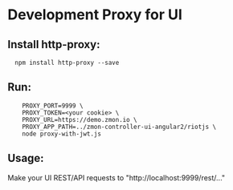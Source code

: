 Development Proxy for UI
========================

Install http-proxy:
-------------------

```
  npm install http-proxy --save
```


Run:
----

```
    PROXY_PORT=9999 \
    PROXY_TOKEN=<your cookie> \
    PROXY_URL=https://demo.zmon.io \
    PROXY_APP_PATH=../zmon-controller-ui-angular2/riotjs \
    node proxy-with-jwt.js
```

Usage:
------

Make your UI REST/API requests to "http://localhost:9999/rest/..."
